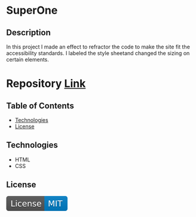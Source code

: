 # SuperOne

## Description

In this project I made an effect to refractor the code to make the site fit the accessibility standards. 
I labeled the style sheetand changed the sizing on certain elements. 

# Repository [Link](https://github.com/RoseBenson/ProjectUno)


## Table of Contents 

- [Technologies](#technologies)
- [License](#license)


## Technologies 

- HTML
- CSS


## License

![MIT License](./assets/images/License-MIT-blue.svg)


